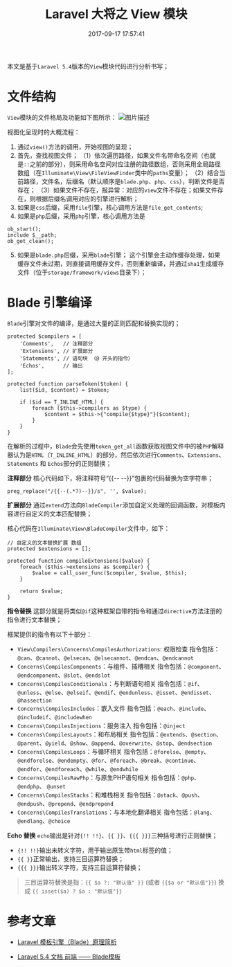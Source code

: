 ﻿---
title: Laravel 大将之 View 模块
date: 2017-09-17 17:57:41
description: 介绍如何使用 View 模块
tags:
- Laravel-5.4
categories:
- Laravel
copyright: false
---

本文是基于`Laravel 5.4`版本的`View`模块代码进行分析书写；

# 文件结构
`View`模块的文件格局及功能如下图所示：
![图片描述][1]

视图化呈现时的大概流程：

1. 通过`view()`方法的调用，开始视图的呈现；
2. 首先，查找视图文件；
    （1）依次遍历路径，如果文件名带命名空间（也就是`::`之前的部分），则采用命名空间对应注册的路径数组，否则采用全局路径数组（在`Illuminate\View\FileViewFinder`类中的`paths`变量）；
    （2）结合当前路径，文件名，后缀名（默认顺序是`blade.php`、`php`、`css`），判断文件是否存在；
    （3）如果文件不存在，报异常：对应的`view`文件不存在；如果文件存在，则根据后缀名调用对应的引擎进行解析；
3. 如果是`css`后缀，采用`file`引擎，核心调用方法是`file_get_contents`;
4. 如果是`php`后缀，采用`php`引擎，核心调用方法是

 ```
 ob_start();
 include $__path;
 ob_get_clean();
 ```
5. 如果是`blade.php`后缀，采用`blade`引擎；
    这个引擎会主动作缓存处理，如果缓存文件未过期，则直接调用缓存文件，否则重新编译，并通过`sha1`生成缓存文件（位于`storage/framework/views`目录下）；

# Blade 引擎编译
`Blade`引擎对文件的编译，是通过大量的正则匹配和替换实现的；

```
protected $compilers = [ 
    'Comments',   // 注释部分
    'Extensions', // 扩展部分
    'Statements', // 语句块 （@ 开头的指令）
    'Echos',      // 输出
];

protected function parseToken($token) {
    list($id, $content) = $token;
    
    if ($id == T_INLINE_HTML) {
        foreach ($this->compilers as $type) {
            $content = $this->{"compile{$type}"}($content);
        }
    }
}
```
在解析的过程中，`Blade`会先使用`token_get_all`函数获取视图文件中的被`PHP`解释器认为是`HTML`（`T_INLINE_HTML`）的部分，然后依次进行`Comments`、`Extensions`、`Statements` 和 `Echos`部分的正则替换；

**注释部分**
核心代码如下，将注释符号“{{-- --}}”包裹的代码替换为空字符串；
```
preg_replace("/{{--(.*?)--}}/s", '', $value);
```

**扩展部分**
通过`extend`方法向`BladeCompiler`添加自定义处理的回调函数，对模板内容进行自定义的文本匹配替换；

核心代码在`Illuminate\View\BladeCompiler`文件中，如下：
```
// 自定义的文本替换扩展 数组
protected $extensions = [];

protected function compileExtensions($value) {
    foreach ($this->extensions as $compiler) {
        $value = call_user_func($compiler, $value, $this);
    }
    
    return $value;
}
```

**指令替换**
这部分就是将类似`@if`这种框架自带的指令和通过`directive`方法注册的指令进行文本替换；

框架提供的指令有以下十部分：

- `View\Compilers\Concerns\CompilesAuthorizations`: 权限检查
  指令包括：`@can`、`@cannot`、`@elsecan`、`@elsecannot`、`@endcan`、`@endcannot`
- `Concerns\CompilesComponents`：与组件、插槽相关
  指令包括：`@component`、`@endcomponent`、`@slot`、`@endslot`
- `Concerns\CompilesConditionals`：与判断语句相关
  指令包括：`@if`、`@unless`、`@else`、`@elseif`、`@endif`、`@endunless`、`@isset`、`@endisset`、`@hassection`
- `Concerns\CompilesIncludes`：嵌入文件
  指令包括：`@each`、`@include`、`@includeif`、`@includewhen`
- `Concerns\CompilesInjections`：服务注入
  指令包括：`@inject`
- `Concerns\CompilesLayouts`：和布局相关
  指令包括：`@extends`、`@section`、`@parent`、`@yield`、`@show`、`@append`、`@overwrite`、`@stop`、`@endsection`
- `Concerns\CompilesLoops`：与循环相关
  指令包括：`@forelse`、`@empty`、`@endforelse`、`@endempty`、`@for`、`@foreach`、`@break`、`@continue`、`@endfor`、`@endforeach`、`@while`、`@endwhile`
- `Concerns\CompilesRawPhp`：与原生PHP语句相关
  指令包括：`@php`、 `@endphp`、 `@unset`
- `Concerns\CompilesStacks`：和堆栈相关
  指令包括：`@stack`、`@push`、`@endpush`、`@prepend`、`@endprepend`
- `Concerns\CompilesTranslations`：与本地化翻译相关
  指令包括：`@lang`、`@endlang`、`@choice`

**Echo 替换**
`echo`输出是针对`{!! !!}`、`{{ }}`、`{{{ }}}`三种括号进行正则替换；

- `{!! !!}`输出未转义字符，用于输出原生带`html`标签的值；
- `{{ }}`正常输出，支持三目运算符替换；
- `{{{ }}}`输出转义字符，支持三目运算符替换；

> 三目运算符替换是指：`{{ $a ?: "默认值" }}` (或者 `{{$a or "默认值"}}`) 换成 `{{ isset($a) ? $a : "默认值"}} `



# 参考文章
- [Laravel 模板引擎（Blade）原理简析](https://segmentfault.com/a/1190000003906422)
- [Laravel 5.4 文档  前端 —— Blade模板](http://laravelacademy.org/post/6780.html#toc_17)


  [1]: http://owk2q4gs5.bkt.clouddn.com/bVVcNa.png
